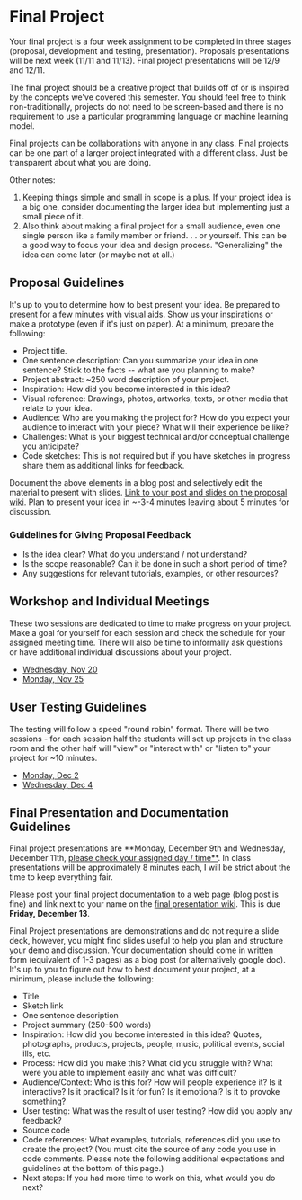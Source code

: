 # Final Project

Your final project is a four week assignment to be completed in three stages (proposal, development and testing, presentation). Proposals presentations will be next week (11/11 and 11/13). Final project presentations will be 12/9 and 12/11.

The final project should be a creative project that builds off of or is inspired by the concepts we've covered this semester. You should feel free to think non-traditionally, projects do not need to be screen-based and there is no requirement to use a particular programming language or machine learning model.

Final projects can be collaborations with anyone in any class. Final projects can be one part of a larger project integrated with a different class. Just be transparent about what you are doing.

Other notes:

1. Keeping things simple and small in scope is a plus. If your project idea is a big one, consider documenting the larger idea but implementing just a small piece of it.
2. Also think about making a final project for a small audience, even one single person like a family member or friend. . . or yourself.  This can be a good way to focus your idea and design process.  "Generalizing" the idea can come later (or maybe not at all.)

## Proposal Guidelines

It's up to you to determine how to best present your idea. Be prepared to present for a few minutes with visual aids. Show us your inspirations or make a prototype (even if it's just on paper). At a minimum, prepare the following:

* Project title.
* One sentence description: Can you summarize your idea in one sentence? Stick to the facts -- what are you planning to make?
* Project abstract: ~250 word description of your project.
* Inspiration: How did you become interested in this idea?
* Visual reference: Drawings, photos, artworks, texts, or other media that relate to your idea.
* Audience: Who are you making the project for? How do you expect your audience to interact with your piece? What will their experience be like?
* Challenges: What is your biggest technical and/or conceptual challenge you anticipate?
* Code sketches: This is not required but if you have sketches in progress share them as additional links for feedback.

Document the above elements in a blog post and selectively edit the material to present with slides. [Link to your post and slides on the proposal wiki](https://github.com/ml5js/Intro-ML-Arts-IMA/wiki/Final-Proposals). Plan to present your idea in ~-3-4 minutes leaving about 5 minutes for discussion.

### Guidelines for Giving Proposal Feedback

* Is the idea clear? What do you understand / not understand?
* Is the scope reasonable? Can it be done in such a short period of time?
* Any suggestions for relevant tutorials, examples, or other resources?

## Workshop and Individual Meetings
These two sessions are dedicated to time to make progress on your project. Make a goal for yourself for each session and check the schedule for your assigned meeting time. There will also be time to informally ask questions or have additional individual discussions about your project.
* [Wednesday, Nov 20](https://github.com/ml5js/Intro-ML-Arts-IMA/wiki/Final-Workshop)
* [Monday, Nov 25](https://github.com/ml5js/Intro-ML-Arts-IMA/wiki/Final-Workshop)

## User Testing Guidelines
The testing will follow a speed "round robin" format. There will be two sessions - for each session half the students will set up projects in the class room and the other half will "view" or "interact with" or "listen to" your project for ~10 minutes.
* [Monday, Dec 2](https://github.com/ml5js/Intro-ML-Arts-IMA/wiki/Final-Testing)
* [Wednesday, Dec 4](https://github.com/ml5js/Intro-ML-Arts-IMA/wiki/Final-Testing)

## Final Presentation and Documentation Guidelines
Final project presentations are **Monday, December 9th and Wednesday, December 11th, [please check your assigned day / time**](https://github.com/ml5js/Intro-ML-Arts-IMA/wiki/Final-Presentations). In class presentations will be approximately 8 minutes each, I will be strict about the time to keep everything fair. 

Please post your final project documentation to a web page (blog post is fine) and link next to your name on the [final presentation wiki](https://github.com/ml5js/Intro-ML-Arts-IMA/wiki/Final-Presentations). This is due **Friday, December 13**.

Final Project presentations are demonstrations and do not require a slide deck, however, you might find slides useful to help you plan and structure your demo and discussion. Your documentation should come in written form (equivalent of 1-3 pages) as a blog post (or alternatively google doc). It's up to you to figure out how to best document your project, at a minimum, please include the following:

* Title
* Sketch link
* One sentence description
* Project summary (250-500 words)
* Inspiration: How did you become interested in this idea? Quotes, photographs, products, projects, people, music, political events, social ills, etc.
* Process: How did you make this? What did you struggle with? What were you able to implement easily and what was difficult?
* Audience/Context: Who is this for? How will people experience it? Is it interactive? Is it practical? Is it for fun? Is it emotional? Is it to provoke something?
* User testing: What was the result of user testing? How did you apply any feedback?
* Source code
* Code references: What examples, tutorials, references did you use to create the project? (You must cite the source of any code you use in code comments. Please note the following additional expectations and guidelines at the bottom of this page.)
* Next steps: If you had more time to work on this, what would you do next?

